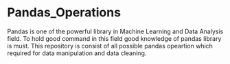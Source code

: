 # Pandas_Operations

Pandas is one of the powerful library in Machine Learning and Data Analysis field.
To hold good command in this field good knowledge of pandas library is must.
This repository is consist of all possible pandas opeartion which required for data manipulation and data cleaning.
